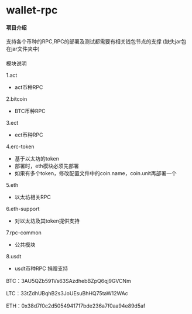 # wallet-rpc

#### 项目介绍
支持各个币种的RPC,RPC的部署及测试都需要有相关钱包节点的支撑
(缺失jar包在jar文件夹中)


####
模块说明

1.act

* act币种RPC

2.bitcoin

* BTC币种RPC

3.ect

* ect币种RPC

4.erc-token

* 基于以太坊的token
* 部署时，eth模块必须先部署
* 如果有多个token，修改配置文件中的coin.name，coin.unit再部署一个

5.eth

* 以太坊相关RPC

6.eth-support

* 对以太坊及其token提供支持

7.rpc-common

* 公共模块

8.usdt

* usdt币种RPC
捐赠支持

BTC：3AU5QZb591Vs63SAzdhebBZpQ6qj9GVCNm

LTC：33tZdhUBqhB2s3JoUEsuBhHQ75taW12WAc

ETH：0x38d7f0c2d5054941717bde236a7f0aa94e89d5af
